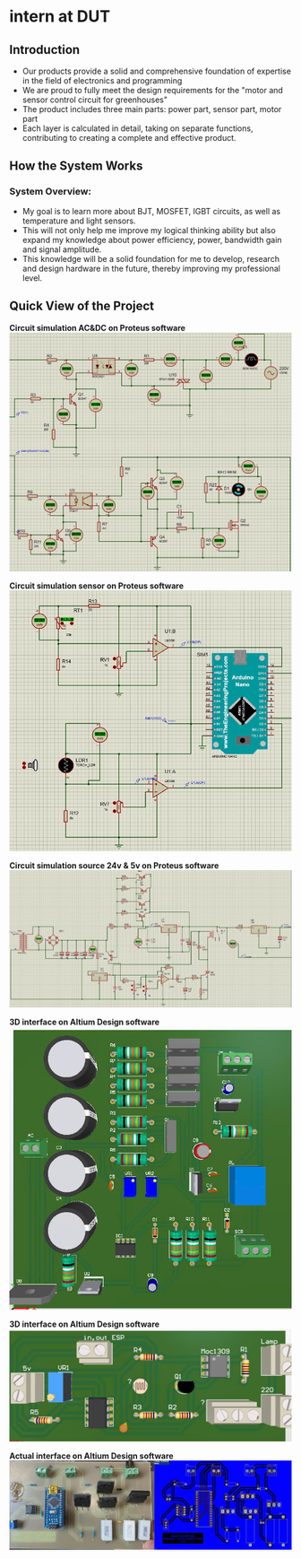# intern at DUT

## Introduction
- Our products provide a solid and comprehensive foundation of expertise in the field of electronics and programming
- We are proud to fully meet the design requirements for the "motor and sensor control circuit for greenhouses"
- The product includes three main parts: power part, sensor part, motor part
- Each layer is calculated in detail, taking on separate functions, contributing to creating a complete and effective product.
## How the System Works
### System Overview:
- My goal is to learn more about BJT, MOSFET, IGBT circuits, as well as temperature and light sensors.
- This will not only help me improve my logical thinking ability but also expand my knowledge about power efficiency, power, bandwidth gain and signal amplitude.
- This knowledge will be a solid foundation for me to develop, research and design hardware in the future, thereby improving my professional level.

## Quick View of the Project

**Circuit simulation AC&DC on Proteus software**
![image](Media/1.jpg)

**Circuit simulation sensor on Proteus software**
![image](Media/2.jpg)

**Circuit simulation source 24v & 5v on Proteus software**
![image](Media/3.jpg)

**3D interface on Altium Design software**
![image](Media/4.jpg)

**3D interface on Altium Design software**
![image](Media/5.jpg)

**Actual interface on Altium Design software**
![image](Media/6.jpg)
